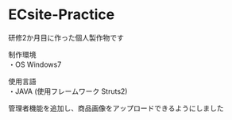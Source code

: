 # ECsite-Practice
研修2か月目に作った個人製作物です

制作環境<br>
  ・OS Windows7
 
使用言語<br>
  ・JAVA (使用フレームワーク Struts2)
  
管理者機能を追加し、商品画像をアップロードできるようにしました
